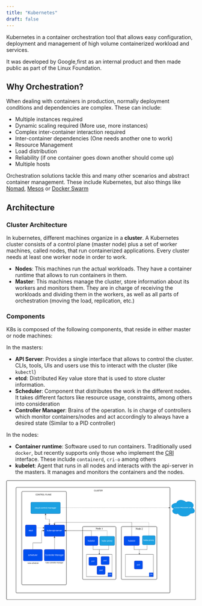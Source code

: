 ```yaml
---
title: "Kubernetes"
draft: false
---
```


Kubernetes in a container orchestration tool that allows easy configuration, deployment and management of high volume containerized workload and services. 

It was developed by Google,first as an internal product and then made public as part of the Linux Foundation.

## Why Orchestration? 

When dealing with containers in production, normally deployment conditions and dependencies are complex. These can include:

- Multiple instances required
- Dynamic scaling required (More use, more instances)
- Complex inter-container interaction required
- Inter-container dependencies (One needs another one to work)
- Resource Management
- Load distribution
- Reliability (if one container goes down another should come up)
- Multiple hosts

Orchestration solutions tackle this and many other scenarios and abstract container management. These include Kubernetes, but also things like [Nomad](https://www.nomadproject.io/), [Mesos](https://mesos.apache.org/) or [Docker Swarm](https://docs.docker.com/engine/swarm/)


## Architecture

### Cluster Architecture

In kubernetes, different machines organize in a **cluster**. A Kubernetes cluster consists of a control plane (master node) plus a set of worker machines, called nodes, that run containerized applications. Every cluster needs at least one worker node in order to work. 

- **Nodes**: This machines run the actual workloads. They have a container runtime that allows to run containers in them. 
- **Master**: This machines manage the cluster, store information about its workers and monitors them. They are in charge of receiving the workloads and dividing them in the workers, as well as all parts of orchestration (moving the load, replication, etc.)

### Components

K8s is composed of the following components, that reside in either master or node machines:

In the masters:

- **API Server**: Provides a single interface that allows to control the cluster. CLIs, tools, UIs and users use this to interact with the cluster (like `kubectl`)
- **etcd**: Distributed Key value store that is used to store cluster information.
- **Scheduler**: Component that distributes the work in the different nodes. It takes different factors like resource usage, constraints, among others into consideration
- **Controller Manager**: Brains of the operation. Is in charge of controllers which monitor containers/nodes and act accordingly to always have a desired state (Similar to a PID controller)

In the nodes:

- **Container runtime**: Software used to run containers. Traditionally used `docker`, but recently supports only those who implement the [CRI](https://github.com/kubernetes/community/blob/master/contributors/devel/sig-node/container-runtime-interface.md) interface. These include `containerd`, `cri-o` among others
- **kubelet**: Agent that runs in all nodes and interacts with the api-server in the masters. It manages and monitors the containers and the nodes. 

![arch](/images/K8s/kubernetes-cluster-architecture.svg)
